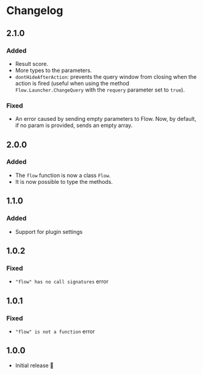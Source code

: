 # Changelog

## 2.1.0

### Added

- Result score.
- More types to the parameters.
- `dontHideAfterAction`: prevents the query window from closing when the action is fired (useful when using the method `Flow.Launcher.ChangeQuery` with the `requery` parameter set to `true`).

### Fixed

- An error caused by sending empty parameters to Flow. Now, by default, if no param is provided, sends an empty array.

## 2.0.0

### Added

- The `flow` function is now a class `Flow`.
- It is now possible to type the methods.

## 1.1.0

### Added

- Support for plugin settings

## 1.0.2

### Fixed

- `"flow" has no call signatures` error

## 1.0.1

### Fixed

- `"flow" is not a function` error

## 1.0.0

- Initial release 🎉